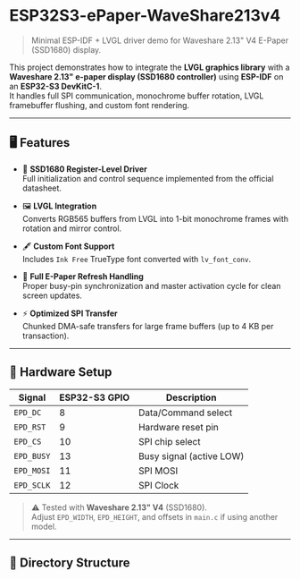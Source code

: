 # ESP32S3-ePaper-WaveShare213v4

> Minimal ESP-IDF + LVGL driver demo for Waveshare 2.13" V4 E-Paper (SSD1680) display.

This project demonstrates how to integrate the **LVGL graphics library** with a **Waveshare 2.13" e-paper display (SSD1680 controller)** using **ESP-IDF** on an **ESP32-S3 DevKitC-1**.  
It handles full SPI communication, monochrome buffer rotation, LVGL framebuffer flushing, and custom font rendering.

---

## 🖥️ Features

- 🧠 **SSD1680 Register-Level Driver**  
  Full initialization and control sequence implemented from the official datasheet.

- 🖼️ **LVGL Integration**  
  Converts RGB565 buffers from LVGL into 1-bit monochrome frames with rotation and mirror control.

- 🖋️ **Custom Font Support**  
  Includes `Ink Free` TrueType font converted with `lv_font_conv`.

- 🔁 **Full E-Paper Refresh Handling**  
  Proper busy-pin synchronization and master activation cycle for clean screen updates.

- ⚡ **Optimized SPI Transfer**  
  Chunked DMA-safe transfers for large frame buffers (up to 4 KB per transaction).

---

## 🧩 Hardware Setup

| Signal | ESP32-S3 GPIO | Description        |
|--------|----------------|--------------------|
| `EPD_DC` | 8  | Data/Command select |
| `EPD_RST` | 9  | Hardware reset pin  |
| `EPD_CS` | 10 | SPI chip select     |
| `EPD_BUSY` | 13 | Busy signal (active LOW) |
| `EPD_MOSI` | 11 | SPI MOSI           |
| `EPD_SCLK` | 12 | SPI Clock          |

> ⚠️ Tested with **Waveshare 2.13" V4** (SSD1680).  
> Adjust `EPD_WIDTH`, `EPD_HEIGHT`, and offsets in `main.c` if using another model.

---

## 🧱 Directory Structure


